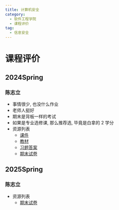 ```yaml
---
title: 计算机安全
category:
  - 软件工程学院
  - 课程评价
tag:
  - 信息安全
---
```


# 课程评价
## 2024Spring
### 陈志立
- 事情很少, 也没什么作业
- 老师人挺好
- 期末是背板一样的考试
- 如果是专业选修课, 那么推荐选, 毕竟是白拿的 2 学分
- 资源列表
  - [课件](https://drive.vanillaaaa.org/d/SharedCourses/%E8%BD%AF%E4%BB%B6%E5%B7%A5%E7%A8%8B%E5%AD%A6%E9%99%A2/%E8%AE%A1%E7%AE%97%E6%9C%BA%E5%AE%89%E5%85%A8/%E8%AE%A1%E7%AE%97%E6%9C%BA%E5%AE%89%E5%85%A8_%E8%BD%AF%E4%BB%B6%E5%B7%A5%E7%A8%8B%E5%AD%A6%E9%99%A2_2024Spring_%E8%AF%BE%E4%BB%B6.zip?sign=kVE1IZ9V7TH9vo4nZkCXxvvHOVRVdkwmmEfvMSa8T6E=:0)
  - [教材](https://drive.vanillaaaa.org/d/SharedCourses/%E8%BD%AF%E4%BB%B6%E5%B7%A5%E7%A8%8B%E5%AD%A6%E9%99%A2/%E8%AE%A1%E7%AE%97%E6%9C%BA%E5%AE%89%E5%85%A8/%E8%AE%A1%E7%AE%97%E6%9C%BA%E5%AE%89%E5%85%A8_%E8%BD%AF%E4%BB%B6%E5%B7%A5%E7%A8%8B%E5%AD%A6%E9%99%A2_2024Spring_%E6%95%99%E6%9D%90.pdf?sign=DHcTLmtXrf7BAQSA0iYV-YS1vJAZ5ueFnwWbzIfdj-8=:0)
  - [习题答案](https://drive.vanillaaaa.org/d/SharedCourses/%E8%BD%AF%E4%BB%B6%E5%B7%A5%E7%A8%8B%E5%AD%A6%E9%99%A2/%E8%AE%A1%E7%AE%97%E6%9C%BA%E5%AE%89%E5%85%A8/%E8%AE%A1%E7%AE%97%E6%9C%BA%E5%AE%89%E5%85%A8_%E8%BD%AF%E4%BB%B6%E5%B7%A5%E7%A8%8B%E5%AD%A6%E9%99%A2_2024Spring_%E4%B9%A0%E9%A2%98%E7%AD%94%E6%A1%88.pdf?sign=qFT1OTkrB31qw7MI59YB9g1y0qMYi9LB9rL9QtYcpjk=:0)
  - [期末试卷](https://drive.vanillaaaa.org/d/SharedCourses/%E8%BD%AF%E4%BB%B6%E5%B7%A5%E7%A8%8B%E5%AD%A6%E9%99%A2/%E8%AE%A1%E7%AE%97%E6%9C%BA%E5%AE%89%E5%85%A8/%E8%AE%A1%E7%AE%97%E6%9C%BA%E5%AE%89%E5%85%A8_%E8%BD%AF%E4%BB%B6%E5%B7%A5%E7%A8%8B%E5%AD%A6%E9%99%A2_2024Spring_%E6%9C%9F%E6%9C%AB_%E5%9B%9E%E5%BF%86%E7%89%88.docx?sign=JlGxb_bluX41nsnWCedZ0LvQLBkrRZK2nDPoDtB2g84=:0)
  
## 2025Spring
### 陈志立
- 资源列表
  - [期末试卷](https://drive.vanillaaaa.org/d/SharedCourses/%E8%BD%AF%E4%BB%B6%E5%B7%A5%E7%A8%8B%E5%AD%A6%E9%99%A2/%E8%AE%A1%E7%AE%97%E6%9C%BA%E5%AE%89%E5%85%A8/%E8%AE%A1%E7%AE%97%E6%9C%BA%E5%AE%89%E5%85%A8_%E8%BD%AF%E4%BB%B6%E5%B7%A5%E7%A8%8B%E5%AD%A6%E9%99%A2_2025Spring_%E6%9C%9F%E6%9C%AB_%E5%9B%9E%E5%BF%86%E7%89%88.docx?sign=J3hoJXPD3EfJfpgzrNuHgmAT9Zr58VqP782PdVQsB3w=:0)
